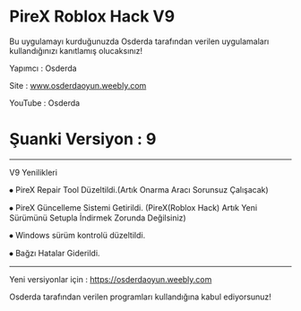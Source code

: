# PireX Roblox Hack V9

Bu uygulamayı kurduğunuzda Osderda tarafından verilen uygulamaları kullandığınızı kanıtlamış olucaksınız!

Yapımcı : Osderda

Site : www.osderdaoyun.weebly.com

YouTube : Osderda

# Şuanki Versiyon : 9
----------------------
V9 Yenilikleri

⦁	PireX Repair Tool Düzeltildi.(Artık 
Onarma Aracı Sorunsuz Çalışacak)

⦁	PireX Güncelleme Sistemi Getirildi.
(PireX(Roblox Hack) Artık Yeni Sürümünü 
Setupla İndirmek Zorunda Değilsiniz)

⦁	Windows sürüm kontrolü düzeltildi.

⦁	Bağzı Hatalar Giderildi.

----------------------------------------

Yeni versiyonlar için :  https://osderdaoyun.weebly.com

Osderda tarafından verilen programları kullandığına kabul ediyorsunuz!
